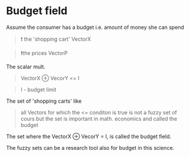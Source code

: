 # Budget field

Assume the consumer has a budget i.e. amount of money she can spend

> ❗ the 'shopping cart' VectorX

> ❗the prices VectorP

The scalar mult. 

> VectorX ⊕ VecorY <= I

> I - budget limit

The set of 'shopping carts' like
> all Vectors for which the <= conditon is true
is not a fuzzy set of cours but the set is important in math. economics and called the
> budget

The set where the VectorX ⊕ VecorY = I, is called the budget field.

The fuzzy sets can be a research tool also for budget in this science.
